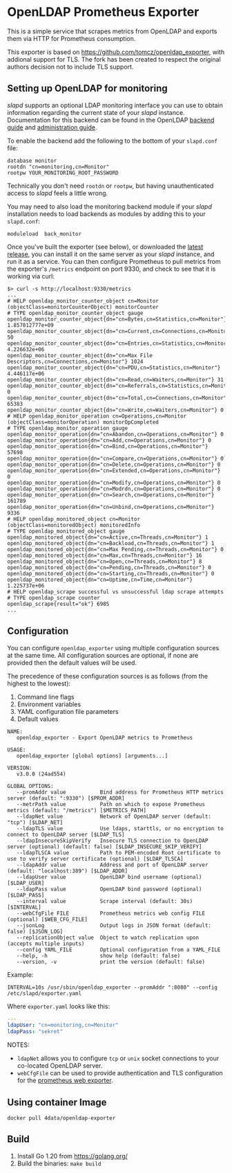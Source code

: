 # OpenLDAP Prometheus Exporter

This is a simple service that scrapes metrics from OpenLDAP and exports them via HTTP for Prometheus consumption.

This exporter is based on https://github.com/tomcz/openldap_exporter, with addional support for TLS. The fork has been created to respect the original authors decision not to include TLS support.

## Setting up OpenLDAP for monitoring

_slapd_ supports an optional LDAP monitoring interface you can use to obtain information regarding the current state of your _slapd_ instance. Documentation for this backend can be found in the OpenLDAP [backend guide](http://www.openldap.org/doc/admin24/backends.html#Monitor) and [administration guide](http://www.openldap.org/doc/admin24/monitoringslapd.html).

To enable the backend add the following to the bottom of your `slapd.conf` file:

```
database monitor
rootdn "cn=monitoring,cn=Monitor"
rootpw YOUR_MONITORING_ROOT_PASSWORD
```

Technically you don't need `rootdn` or `rootpw`, but having unauthenticated access to _slapd_ feels a little wrong.

You may need to also load the monitoring backend module if your _slapd_ installation needs to load backends as modules by adding this to your `slapd.conf`:

```
moduleload  back_monitor
```

Once you've built the exporter (see below), or downloaded the [latest release](https://github.com/4data.ch/openldap_exporter/releases), you can install it on the same server as your _slapd_ instance, and run it as a service. You can then configure Prometheus to pull metrics from the exporter's `/metrics` endpoint on port 9330, and check to see that it is working via curl:

```
$> curl -s http://localhost:9330/metrics
...
# HELP openldap_monitor_counter_object cn=Monitor (objectClass=monitorCounterObject) monitorCounter
# TYPE openldap_monitor_counter_object gauge
openldap_monitor_counter_object{dn="cn=Bytes,cn=Statistics,cn=Monitor"} 1.857812777e+09
openldap_monitor_counter_object{dn="cn=Current,cn=Connections,cn=Monitor"} 50
openldap_monitor_counter_object{dn="cn=Entries,cn=Statistics,cn=Monitor"} 4.226632e+06
openldap_monitor_counter_object{dn="cn=Max File Descriptors,cn=Connections,cn=Monitor"} 1024
openldap_monitor_counter_object{dn="cn=PDU,cn=Statistics,cn=Monitor"} 4.446117e+06
openldap_monitor_counter_object{dn="cn=Read,cn=Waiters,cn=Monitor"} 31
openldap_monitor_counter_object{dn="cn=Referrals,cn=Statistics,cn=Monitor"} 0
openldap_monitor_counter_object{dn="cn=Total,cn=Connections,cn=Monitor"} 65383
openldap_monitor_counter_object{dn="cn=Write,cn=Waiters,cn=Monitor"} 0
# HELP openldap_monitor_operation cn=Operations,cn=Monitor (objectClass=monitorOperation) monitorOpCompleted
# TYPE openldap_monitor_operation gauge
openldap_monitor_operation{dn="cn=Abandon,cn=Operations,cn=Monitor"} 0
openldap_monitor_operation{dn="cn=Add,cn=Operations,cn=Monitor"} 0
openldap_monitor_operation{dn="cn=Bind,cn=Operations,cn=Monitor"} 57698
openldap_monitor_operation{dn="cn=Compare,cn=Operations,cn=Monitor"} 0
openldap_monitor_operation{dn="cn=Delete,cn=Operations,cn=Monitor"} 0
openldap_monitor_operation{dn="cn=Extended,cn=Operations,cn=Monitor"} 0
openldap_monitor_operation{dn="cn=Modify,cn=Operations,cn=Monitor"} 0
openldap_monitor_operation{dn="cn=Modrdn,cn=Operations,cn=Monitor"} 0
openldap_monitor_operation{dn="cn=Search,cn=Operations,cn=Monitor"} 161789
openldap_monitor_operation{dn="cn=Unbind,cn=Operations,cn=Monitor"} 9336
# HELP openldap_monitored_object cn=Monitor (objectClass=monitoredObject) monitoredInfo
# TYPE openldap_monitored_object gauge
openldap_monitored_object{dn="cn=Active,cn=Threads,cn=Monitor"} 1
openldap_monitored_object{dn="cn=Backload,cn=Threads,cn=Monitor"} 1
openldap_monitored_object{dn="cn=Max Pending,cn=Threads,cn=Monitor"} 0
openldap_monitored_object{dn="cn=Max,cn=Threads,cn=Monitor"} 16
openldap_monitored_object{dn="cn=Open,cn=Threads,cn=Monitor"} 8
openldap_monitored_object{dn="cn=Pending,cn=Threads,cn=Monitor"} 0
openldap_monitored_object{dn="cn=Starting,cn=Threads,cn=Monitor"} 0
openldap_monitored_object{dn="cn=Uptime,cn=Time,cn=Monitor"} 1.225737e+06
# HELP openldap_scrape successful vs unsuccessful ldap scrape attempts
# TYPE openldap_scrape counter
openldap_scrape{result="ok"} 6985
...
```

## Configuration

You can configure `openldap_exporter` using multiple configuration sources at the same time. All configuration sources are optional, if none are provided then the default values will be used.

The precedence of these configuration sources is as follows (from the highest to the lowest):

1. Command line flags
2. Environment variables
3. YAML configuration file parameters
4. Default values

```
NAME:
   openldap_exporter - Export OpenLDAP metrics to Prometheus

USAGE:
   openldap_exporter [global options] [arguments...]

VERSION:
   v3.0.0 (24ad554)

GLOBAL OPTIONS:
   --promAddr value           Bind address for Prometheus HTTP metrics server (default: ":9330") [$PROM_ADDR]
   --metrPath value           Path on which to expose Prometheus metrics (default: "/metrics") [$METRICS_PATH]
   --ldapNet value            Network of OpenLDAP server (default: "tcp") [$LDAP_NET]
   --ldapTLS value            Use ldaps, starttls, or no encryption to connect to OpenLDAP server [$LDAP_TLS]
   --ldapInsecureSkipVerify   Insecure TLS connection to OpenLDAP server (optional) (default: false) [$LDAP_INSECURE_SKIP_VERIFY]
   --ldapTLSCA value          Path to PEM-encoded Root certificate to use to verify server certificate (optional) [$LDAP_TLSCA]
   --ldapAddr value           Address and port of OpenLDAP server (default: "localhost:389") [$LDAP_ADDR]
   --ldapUser value           OpenLDAP bind username (optional) [$LDAP_USER]
   --ldapPass value           OpenLDAP bind password (optional) [$LDAP_PASS]
   --interval value           Scrape interval (default: 30s) [$INTERVAL]
   --webCfgFile FILE          Prometheus metrics web config FILE (optional) [$WEB_CFG_FILE]
   --jsonLog                  Output logs in JSON format (default: false) [$JSON_LOG]
   --replicationObject value  Object to watch replication upon  (accepts multiple inputs)
   --config YAML_FILE         Optional configuration from a YAML_FILE
   --help, -h                 show help (default: false)
   --version, -v              print the version (default: false)
```

Example:

```
INTERVAL=10s /usr/sbin/openldap_exporter --promAddr ":8080" --config /etc/slapd/exporter.yaml
```

Where `exporter.yaml` looks like this:

```yaml
---
ldapUser: "cn=monitoring,cn=Monitor"
ldapPass: "sekret"
```

NOTES:

* `ldapNet` allows you to configure `tcp` or `unix` socket connections to your co-located OpenLDAP server.
* `webCfgFile` can be used to provide authentication and TLS configuration for the [prometheus web exporter](https://github.com/prometheus/exporter-toolkit/tree/master/web).


## Using container Image

```
docker pull 4data/openldap-exporter
```

## Build

1. Install Go 1.20 from https://golang.org/
2. Build the binaries: `make build`
